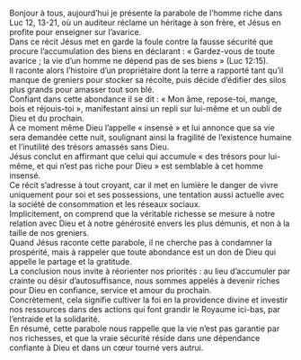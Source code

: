 Bonjour à tous, aujourd’hui je présente la parabole de l’homme riche dans Luc 12, 13-21, où un auditeur réclame un héritage à son frère, et Jésus en profite pour enseigner sur l’avarice.  
Dans ce récit Jésus met en garde la foule contre la fausse sécurité que procure l’accumulation des biens en déclarant : « Gardez-vous de toute avarice ; la vie d’un homme ne dépend pas de ses biens » (Luc 12:15).  
Il raconte alors l’histoire d’un propriétaire dont la terre a rapporté tant qu’il manque de greniers pour stocker sa récolte, puis décide d’édifier des silos plus grands pour amasser tout son blé.  
Confiant dans cette abondance il se dit : « Mon âme, repose-toi, mange, bois et réjouis-toi », manifestant ainsi un repli sur lui-même et un oubli de Dieu et du prochain.  
À ce moment même Dieu l’appelle « insensé » et lui annonce que sa vie sera demandée cette nuit, soulignant ainsi la fragilité de l’existence humaine et l’inutilité des trésors amassés sans Dieu.  
Jésus conclut en affirmant que celui qui accumule « des trésors pour lui-même, et qui n’est pas riche pour Dieu » est semblable à cet homme insensé.  
Ce récit s’adresse à tout croyant, car il met en lumière le danger de vivre uniquement pour soi et ses possessions, une tentation aussi actuelle avec la société de consommation et les réseaux sociaux.  
Implicitement, on comprend que la véritable richesse se mesure à notre relation avec Dieu et à notre générosité envers les plus démunis, et non à la taille de nos greniers.  
Quand Jésus raconte cette parabole, il ne cherche pas à condamner la prospérité, mais à rappeler que toute abondance est un don de Dieu qui appelle le partage et la gratitude.  
La conclusion nous invite à réorienter nos priorités : au lieu d’accumuler par crainte ou désir d’autosuffisance, nous sommes appelés à devenir riches pour Dieu en confiance, service et amour du prochain.  
Concrètement, cela signifie cultiver la foi en la providence divine et investir nos ressources dans des actions qui font grandir le Royaume ici-bas, par l’entraide et la solidarité.  
En résumé, cette parabole nous rappelle que la vie n’est pas garantie par nos richesses, et que la vraie sécurité réside dans une dépendance confiante à Dieu et dans un cœur tourné vers autrui.
